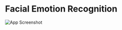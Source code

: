 # Facial Emotion Recognition
![App Screenshot]("C:/Users/LENOVO/Downloads/facial-emotion-recognition-steps.jpg")

